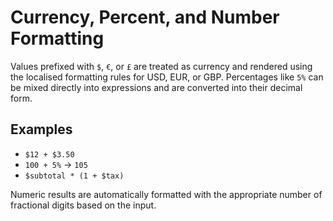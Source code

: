 # Currency, Percent, and Number Formatting

Values prefixed with `$`, `€`, or `£` are treated as currency and rendered using
the localised formatting rules for USD, EUR, or GBP. Percentages like `5%` can be
mixed directly into expressions and are converted into their decimal form.

## Examples
- `$12 + $3.50`
- `100 + 5%` → `105`
- `$subtotal * (1 + $tax)`

Numeric results are automatically formatted with the appropriate number of
fractional digits based on the input.
